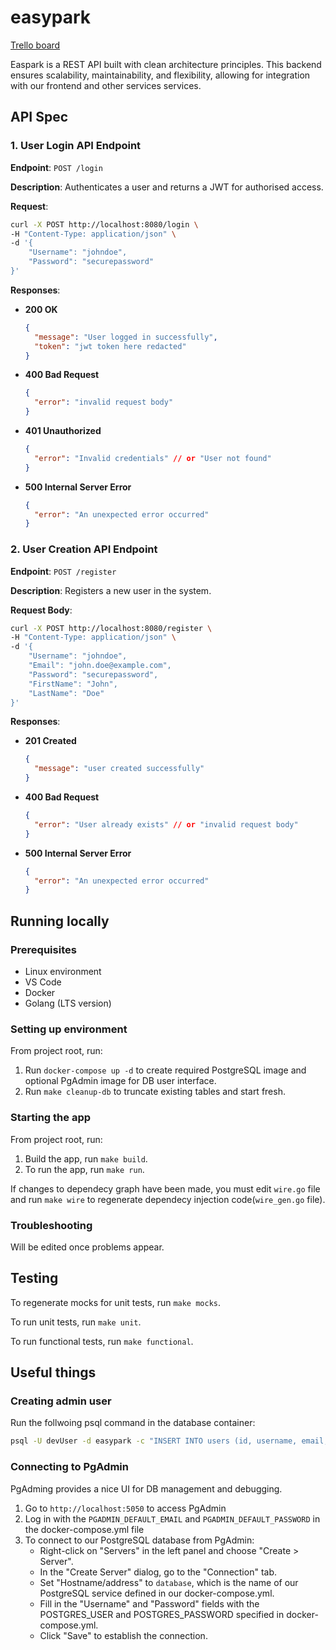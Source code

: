 # easypark

[Trello board](https://trello.com/invite/b/lGdfavnm/ATTI15a8afbd1ced04b229e8f2380279ac156CE4A0AF/easypark)

Easpark is a REST API built with clean architecture principles. This backend ensures scalability, maintainability, and flexibility, allowing for integration with our frontend and other services services.

## API Spec

### 1. User Login API Endpoint

**Endpoint**: `POST /login`

**Description**: Authenticates a user and returns a JWT for authorised access.

**Request**:

```bash
curl -X POST http://localhost:8080/login \
-H "Content-Type: application/json" \
-d '{
    "Username": "johndoe",
    "Password": "securepassword"
}'
```

**Responses**:

- **200 OK**

    ```json
    {
      "message": "User logged in successfully",
      "token": "jwt token here redacted"
    }
    ```

- **400 Bad Request**

    ```json
    {
      "error": "invalid request body"
    }
    ```

- **401 Unauthorized**
  
    ```json
    {
      "error": "Invalid credentials" // or "User not found"
    }
    ```

- **500 Internal Server Error**

    ```json
    {
      "error": "An unexpected error occurred"
    }
    ```

### 2. User Creation API Endpoint

**Endpoint**: `POST /register`

**Description**: Registers a new user in the system.

**Request Body**:

```bash
curl -X POST http://localhost:8080/register \
-H "Content-Type: application/json" \
-d '{
    "Username": "johndoe",
    "Email": "john.doe@example.com",
    "Password": "securepassword",
    "FirstName": "John",
    "LastName": "Doe"
}'
```

**Responses**:

- **201 Created**

    ```json
    {
      "message": "user created successfully"
    }
    ```

- **400 Bad Request**

    ```json
    {
      "error": "User already exists" // or "invalid request body"
    }
    ```

- **500 Internal Server Error**

    ```json
    {
      "error": "An unexpected error occurred"
    }
    ```

## Running locally

### Prerequisites

- Linux environment
- VS Code
- Docker
- Golang (LTS version)

### Setting up environment

From project root, run:

1. Run `docker-compose up -d` to create required PostgreSQL image and optional PgAdmin image for DB user interface.
2. Run `make cleanup-db` to truncate existing tables and start fresh.

### Starting the app

From project root, run:

1. Build the app, run `make build`.
2. To run the app, run `make run`.

If changes to dependecy graph have been made, you must edit `wire.go` file and run `make wire` to regenerate dependecy injection code(`wire_gen.go` file).

### Troubleshooting

Will be edited once problems appear.

## Testing

To regenerate mocks for unit tests, run `make mocks`.

To run unit tests, run `make unit`.

To run functional tests, run `make functional`.

## Useful things

### Creating admin user

Run the follwoing psql command in the database container:

```bash
psql -U devUser -d easypark -c "INSERT INTO users (id, username, email, password, first_name, last_name, role) VALUES ('123456789', 'adminUsername', 'admin@example.com', 'securePassword', 'Admin', 'User', 'admin');"
```

### Connecting to PgAdmin

PgAdming provides a nice UI for DB management and debugging.

1. Go to `http://localhost:5050` to access PgAdmin
2. Log in with the `PGADMIN_DEFAULT_EMAIL` and `PGADMIN_DEFAULT_PASSWORD` in the docker-compose.yml file
3. To connect to our PostgreSQL database from PgAdmin:
    - Right-click on "Servers" in the left panel and choose "Create > Server".
    - In the "Create Server" dialog, go to the "Connection" tab.
    - Set "Hostname/address" to `database`, which is the name of our PostgreSQL service defined in our docker-compose.yml.
    - Fill in the "Username" and "Password" fields with the POSTGRES_USER and POSTGRES_PASSWORD specified in docker-compose.yml.
    - Click "Save" to establish the connection.
